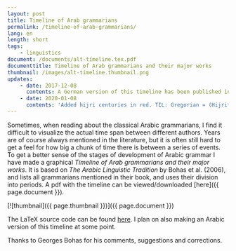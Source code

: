 ```yaml
---
layout: post
title: Timeline of Arab grammarians
permalink: /timeline-of-arab-grammarians/
lang: en
length: short
tags:
    - linguistics
document: /documents/alt-timeline.tex.pdf
documenttitle: Timeline of Arab grammarians and their major works
thumbnail: /images/alt-timeline.thumbnail.png
updates: 
    - date: 2017-12-08
      contents: A German version of this timeline has been published in *Einführung in die arabische Grammatiktradition* by Frank Weigelt (Harrowitz, 2017). See the [list of publications](/documents/).  
    - date: 2020-01-08
      contents: 'Added hijri centuries in red. TIL: Gregorian = (Hijri*.97)+622'
---
```


Sometimes, when reading about the classical Arabic grammarians, I find it difficult to visualize the actual time span between different authors. Years are of course always mentioned in the literature, but it is often still hard to get a feel for how big a chunk of time there is between a series of events. To get a better sense of the stages of development of Arabic grammar I have made a graphical *Timeline of Arab grammarians and their major works*. It is based on *The Arabic Linguistic Tradition* by Bohas et al. (2006), and lists all grammarians mentioned in their book, and uses their division into periods. A pdf with the timeline can be viewed/downloaded [here]({{ page.document }}).

[![thumbnail]({{ page.thumbnail }})]({{ page.document }})

The LaTeX source code can be found [here](/documents/alt-timeline.tex). I plan on also making an Arabic version of this timeline at some point.

Thanks to Georges Bohas for his comments, suggestions and corrections.
